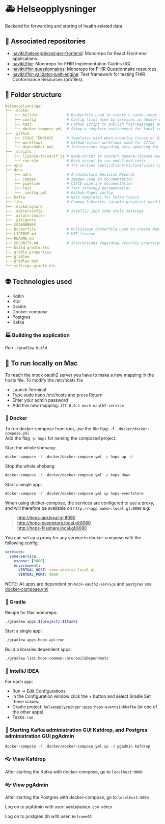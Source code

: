 # 🚑 Helseopplysninger
Backend for forwarding and storing of health-related data

## 🔗 Associated repositories
- [navikt/helseopplysninger-frontend](https://github.com/navikt/helseopplysninger-frontend): Monorepo for React Front-end applications.
- [navikt/fhir](https://github.com/navikt/fhir): Monorepo for FHIR Implementation Guides (IG).
- [navikt/fhir-questionnaires](https://github.com/navikt/fhir-questionnaires): Monorepo for FHIR Questionnaire resources.
- [navikt/fhir-validator-junit-engine](https://github.com/navikt/fhir-validator-junit-engine): Test framework for testing FHIR Conformance Resources (profiles).

## 📁 Folder structure
```yaml
helseopplysninger
├── .docker
│   ├── builder             # Dockerfile used to create a cache-image for multistage builds
│   ├── config              # Config files used by services in docker-compose
│   ├── test                # Python script to publish fhir-messages on kafka, used for for local testing
│   └── docker-compose.yml  # Setup a complete environment for local testing
├── .github
│   ├── ISSUE_TEMPLATE      # Templates used when creating issues on GitHub
│   ├── workflows           # GitHub-action workflows used for CI/CD
│   └── dependabot.yml      # Instructions regarding auto-updating for dependencies
├── .scripts 
│   ├── licence-to-sarif.js # Node-script to convert qodana-license-audit-report to sarif format
│   └── run-e2e             # Bash script to run end-2-end tests
├── apps                    # The various applications\microservices (gradle-projects)
├── docs
│   ├── adrs                # Architecture Decision Records
│   ├── images              # Images used in documentation
│   ├── pipeline            # CI/CD pipeline documentation
│   ├── test                # Test strategy documentation
│   └── _config.yml         # Github-Pages config
├── kafka                   # NAIS templates for kafka topics
├── libs                    # Common libraries (gradle-projects) used by the applications
├── .dockerignore 
├── .editorconfig           # IntelliJ IDEA code style settings
├── .gitattributes
├── .gitignore 
├── CODEOWNERS 
├── Dockerfile              # Multistage dockerfile used to create deployable docker-image. Used by all apps
├── LICENSE.md              # MIT license
├── README.md
├── SECURITY.md             # Instructions regarding security practices
├── build.gradle.kts
├── gradle.properties
├── gradlew
├── gradlew.bat
└── settings.gradle.kts
```

## 👽 Technologies used
* Kotlin
* Ktor
* Gradle
* Docker-compose
* Postgres
* Kafka

### 🏭 Building the application
Run `./gradlew build`

## 🏃 To run locally on Mac
To reach the mock oauth2 server you have to make a new mapping in the hosts file.
To modify the /etc/hosts file
* Launch Terminal
* Type sudo nano /etc/hosts and press Return
* Enter your admin password
* Add this new mapping: `127.0.0.1 mock-oauth2-service`

### 🐳 Docker
To run docker-compose from root, use the file flag: `-f .docker/docker-compose.yml` <br/>
Add the flag `-p hops` for naming the composed project.

Start the whole shebang:
```sh
docker-compose -f .docker/docker-compose.yml -p hops up -d
``` 

Stop the whole shebang:
```sh
docker-compose -f .docker/docker-compose.yml -p hops down
```

Start a single app:
```sh
docker-compose -f .docker/docker-compose.yml up hops-eventstore 
```

When using docker-compose, the services are configured to use a proxy, and will therefore be available on `http://<app name>.local.gl:8080` e.g:
> http://hops-api.local.gl:8080 <br>
> http://hops-eventstore.local.gl:8080 <br>
> http://hops-fileshare.local.gl:8080 <br>

You can set up a proxy for any service in docker-compose with the following config:
```yaml
services:
  some-service:
    expose: [8080]
    environment:
      VIRTUAL_HOST: some-service.local.gl
      VIRTUAL_PORT: 8080
```

NOTE: All apps are dependent on `mock-oauth2-service` and `postgres` see [docker-compose.yml](.docker/docker-compose.yml)

### 🐘 Gradle
Recipe for this monorepo:
```sh 
./gradlew apps:${project}:${task}
```

Start a single app:
```sh
./gradlew apps:hops-api:run
```

Build a libraries dependent apps:
```sh
./gradlew libs:hops-common-core:buildDependents
```
 
### 🚀 IntelliJ IDEA
For each app:
* Run -> Edit Configurations
* in the Configuration window click the + button and select Gradle
Set these values:
* Gradle project: `helseopplysninger:apps:hops-eventsinkkafka` (or one of the other apps)
* Tasks: `run`

### 🎨 Starting Kafka administration GUI Kafdrop, and Postgres administration GUI pgAdmin
```sh
docker-compose -f .docker/docker-compose.yml up -d pgadmin kafdrop
```

### 👓 View Kafdrop
After starting the Kafka with docker-compose, go to `localhost:9000`

### 👓 View pgAdmin
After starting the Postgres with docker-compose, go to `localhost:5050`

Log on to pgAdmin with user: `admin@admin.com admin`

Log on to postgres db with user: `Welcome01`
